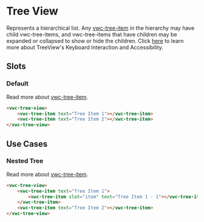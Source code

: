 # Tree View

Represents a hierarchical list. Any [vwc-tree-item](/components/tree-item/) in the hierarchy may have child vwc-tree-items, and vwc-tree-items that have children may be expanded or collapsed to show or hide the children.
Click [here](https://www.w3.org/WAI/ARIA/apg/patterns/treeview) to learn more about TreeView's Keyboard Interaction and Accessibility.

## Slots

### Default

Read more about [vwc-tree-item](/components/tree-item/).

```html preview
<vwc-tree-view>
	<vwc-tree-item text="Tree Item 1"></vwc-tree-item>
	<vwc-tree-item text="Tree Item 2"></vwc-tree-item>
</vwc-tree-view>
```

## Use Cases

### Nested Tree

Read more about [vwc-tree-item](/components/tree-item/).

```html preview
<vwc-tree-view>
	<vwc-tree-item text="Tree Item 1">
		<vwc-tree-item slot="item" text="Tree Item 1 - 1"></vwc-tree-item>
	</vwc-tree-item>
	<vwc-tree-item text="Tree Item 2"></vwc-tree-item>
</vwc-tree-view>
```
